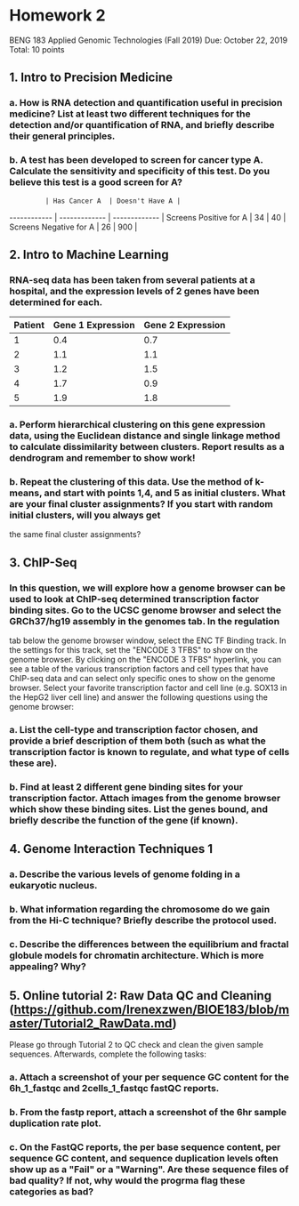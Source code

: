 # Homework 2

BENG 183 Applied Genomic Technologies (Fall 2019)
Due: October 22, 2019
Total: 10 points

## 1. Intro to Precision Medicine 
### a.	How is RNA detection and quantification useful in precision medicine? List at least two different techniques for the detection and/or quantification of RNA, and briefly describe their general principles.  
### b.	A test has been developed to screen for cancer type A. Calculate the sensitivity and specificity of this test. Do you believe this test is a good screen for A?
             | Has Cancer A  | Doesn't Have A |
------------ | ------------- | ------------- |
Screens Positive for A | 34 | 40 |
Screens Negative for A | 26 | 900 |


## 2. Intro to Machine Learning
### RNA-seq data has been taken from several patients at a hospital, and the expression levels of 2 genes have been determined for each.
Patient      | Gene 1 Expression | Gene 2 Expression |
------------ | ------------- | ------------- |
1 | 0.4 | 0.7 |
2 | 1.1 | 1.1 |
3 | 1.2 | 1.5 |
4 | 1.7 | 0.9 |
5 | 1.9 | 1.8 |
### a.	Perform hierarchical clustering on this gene expression data, using the Euclidean distance and single linkage method to calculate dissimilarity between clusters. Report results as a dendrogram and remember to show work!
### b.	Repeat the clustering of this data. Use the method of k-means, and start with points 1,4, and 5 as initial clusters. What are your final cluster assignments? If you start with random initial clusters, will you always get
the same final cluster assignments?

## 3. ChIP-Seq
### In this question, we will explore how a genome browser can be used to look at ChIP-seq determined transcription factor binding sites. Go to the UCSC genome browser and select the GRCh37/hg19 assembly in the genomes tab. In the regulation
tab below the genome browser window, select the ENC TF Binding track. In the settings for this track, set the "ENCODE 3 TFBS" to show on the genome browser. By clicking on the "ENCODE 3 TFBS" hyperlink, you can see a table of the various
transcription factors and cell types that have ChIP-seq data and can select only specific ones to show on the genome browser. Select your favorite transcription factor and cell line (e.g. SOX13 in the HepG2 liver cell line) and answer the
following questions using the genome browser:
### a. List the cell-type and transcription factor chosen, and provide a brief description of them both (such as what the transcription factor is known to regulate, and what type of cells these are).
### b. Find at least 2 different gene binding sites for your transcription factor. Attach images from the genome browser which show these binding sites. List the genes bound, and briefly describe the function of the gene (if known).
## 4. Genome Interaction Techniques 1
### a. Describe the various levels of genome folding in a eukaryotic nucleus.
### b. What information regarding the chromosome do we gain from the Hi-C technique? Briefly describe the protocol used.
### c. Describe the differences between the equilibrium and fractal globule models for chromatin architecture. Which is more appealing? Why?
## 5. Online tutorial 2: Raw Data QC and Cleaning (https://github.com/Irenexzwen/BIOE183/blob/master/Tutorial2_RawData.md)
Please go through Tutorial 2 to QC check and clean the given sample sequences. Afterwards, complete the following tasks:
### a.	Attach a screenshot of your per sequence GC content for the 6h_1_fastqc and 2cells_1_fastqc fastQC reports.
### b.	From the fastp report, attach a screenshot of the 6hr sample duplication rate plot.
### c.  On the FastQC reports, the per base sequence content, per sequence GC content, and sequence duplication levels often show up as a "Fail" or a "Warning". Are these sequence files of bad quality? If not, why would the progrma flag these categories as bad?
